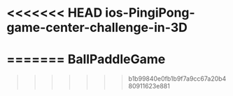 <<<<<<< HEAD
ios-PingiPong-game-center-challenge-in-3D
=========================================
=======
BallPaddleGame
==============
>>>>>>> b1b99840e0fb1b9f7a9cc67a20b480911623e881
